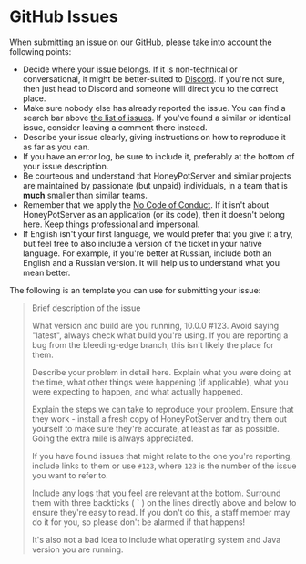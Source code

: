# GitHub Issues

When submitting an issue on our [GitHub](https://github.com/BarelyAPrincess/HoneyPotServer), please take into account the following points:

* Decide where your issue belongs. If it is non-technical or conversational, it might be better-suited to [Discord](https://discord.gg/5uKQjhY). If you're not sure, then just head to Discord and someone will direct you to the correct place.
* Make sure nobody else has already reported the issue. You can find a search bar above [the list of issues](https://github.com/BarelyAPrincess/HoneyPotServer/search?type=Issues). If you've found a similar or identical issue, consider leaving a comment there instead.
* Describe your issue clearly, giving instructions on how to reproduce it as far as you can.
* If you have an error log, be sure to include it, preferably at the bottom of your issue description.
* Be courteous and understand that HoneyPotServer and similar projects are maintained by passionate \(but unpaid\) individuals, in a team that is **much** smaller than similar teams.
* Remember that we apply the [No Code of Conduct](https://github.com/domgetter/NCoC). If it isn't about HoneyPotServer as an application \(or its code\), then it doesn't belong here. Keep things professional and impersonal.
* If English isn't your first language, we would prefer that you give it a try, but feel free to also include a version of the ticket in your native language. For example, if you're better at Russian, include both an English and a Russian version. It will help us to understand what you mean better.

The following is an template you can use for submitting your issue:

> Brief description of the issue
>
> What version and build are you running, 10.0.0 \#123. Avoid saying "latest", always check what build you're using. If you are reporting a bug from the bleeding-edge branch, this isn't likely the place for them.
>
> Describe your problem in detail here. Explain what you were doing at the time, what other things were happening \(if applicable\), what you were expecting to happen, and what actually happened.
>
> Explain the steps we can take to reproduce your problem. Ensure that they work - install a fresh copy of HoneyPotServer and try them out yourself to make sure they're accurate, at least as far as possible. Going the extra mile is always appreciated.
>
> If you have found issues that might relate to the one you're reporting, include links to them or use `#123`, where `123` is the number of the issue you want to refer to.
>
> Include any logs that you feel are relevant at the bottom. Surround them with three backticks \( **\`** \) on the lines directly above and below to ensure they're easy to read. If you don't do this, a staff member may do it for you, so please don't be alarmed if that happens!
>
> It's also not a bad idea to include what operating system and Java version you are running.

